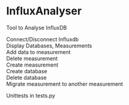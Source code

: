 # InfluxAnalyser
Tool to Analyse InfluxDB

Connect/Disconnect Influxdb<br>
Display Databases, Measurements<br>
Add data to measurement<br>
Delete measurement<br>
Create measurement<br>
Create database<br>
Delete database<br>
Migrate measurement to another measurement<br>

Unittests in tests.py<br>
